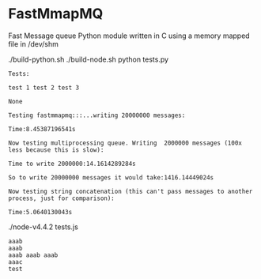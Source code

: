 # FastMmapMQ
Fast Message queue Python module written in C using a memory mapped file in /dev/shm

./build-python.sh
./build-node.sh
python tests.py

	Tests:
	
	test 1 test 2 test 3 
	
	None
	
	Testing fastmmapmq:::...writing 20000000 messages:
	
	Time:8.45387196541s
	
	Now testing multiprocessing queue. Writing  2000000 messages (100x less because this is slow):
	
	Time to write 2000000:14.1614289284s
	
	So to write 20000000 messages it would take:1416.14449024s
	
	Now testing string concatenation (this can't pass messages to another process, just for comparison):
	
	Time:5.0640130043s


./node-v4.4.2 tests.js

	aaab 
	aaab 
	aaab aaab aaab 
	aaac 
	test 

